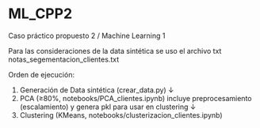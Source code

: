 # ML_CPP2
Caso práctico propuesto 2 / Machine Learning 1

Para las consideraciones de la data sintética se uso el archivo txt notas_segementacion_clientes.txt

Orden de ejecución:


1. Generación de Data sintética (crear_data.py)
   ↓
2. PCA (≥80%, notebooks/PCA_clientes.ipynb)
    incluye preprocesamiento (escalamiento) y genera pkl para usar en clustering
   ↓
3. Clustering (KMeans, notebooks/clusterizacion_clientes.ipynb)
   